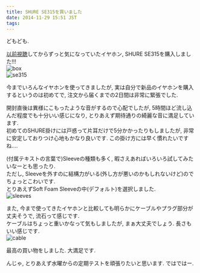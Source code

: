 ```yaml
---
title: SHURE SE315を買いました
date: 2014-11-29 15:51 JST
tags:
---
```


どもども.

[以前視聴](/blog/2014-05-06/entry/)してからずっと気になっていたイヤホン, SHURE SE315を購入しました!!!  
![box](https://lh4.googleusercontent.com/-C129-e5DtZg/VHltjpbEaFI/AAAAAAAADs4/ieXVWxcyfz8/s640/IMG_2595.JPG)  
![se315](https://lh4.googleusercontent.com/-OPNp0MRpYOA/VHltnLVSaCI/AAAAAAAADtA/g4STUewuEck/s640/IMG_2608.JPG)

今までいろんなイヤホンを使ってきましたが, 実は自分で新品のイヤホンを購入するというのは初めてで, 注文から届くまでの2日間は非常に緊張でした.

開封直後は異様にこもったような音がするので心配でしたが, 5時間ほど流し込んだ程度でも十分いい感じになり, とりあえず期待通りの綺麗な音に満足しています.  
初めてのSHURE掛けには戸惑って片耳だけで5分かかったりもしましたが, 非常に安定しておりつけ心地もかなり良いです. この掛け方には早く慣れたいですね....

(付属テキストの言葉で)Sleeveの種類も多く, 暇さえあればいろいろ試してみたいなーとも思ったり.  
ただし, Sleeveを外すのに結構力がいる(外し方が悪いのかもしれないけど)のでちょっとこわいです.  
とりあえずSoft Foam Sleeveの中(デフォルト)を選択しました.  
![sleeves](https://lh6.googleusercontent.com/-1Se5KWMJ1W0/VHlt2PdcTlI/AAAAAAAADtQ/CINwWDhkPFE/s640/IMG_2610.JPG)

また, 今まで使ってきたイヤホンと比較しても明らかにケーブルやプラグ部分が丈夫そうで, 流石って感じです.  
ケーブルはちょっと重いかなって気もしましたが, まぁ大丈夫でしょう. 長さもいい感じです.  
![cable](https://lh3.googleusercontent.com/-tXK3BSjQHHM/VHlt1ckwpCI/AAAAAAAADtM/cXjEikLycU8/s640/IMG_2609.JPG)

最高の買い物をしました. 大満足です.

んじゃ, とりあえず水曜からの定期テストを頑張りたいと思います. ではではー.
